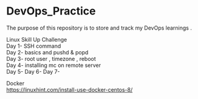 # DevOps_Practice
The purpose of this repository is to store and track my DevOps learnings .

Linux Skill Up Challenge</br>
Day 1- SSH command</br>
Day 2- basics and pushd & popd</br>
Day 3- root user , timezone , reboot<br/>
Day 4- installing mc on remote server</br>
Day 5-
Day 6-
Day 7-


Docker</br>
https://linuxhint.com/install-use-docker-centos-8/

